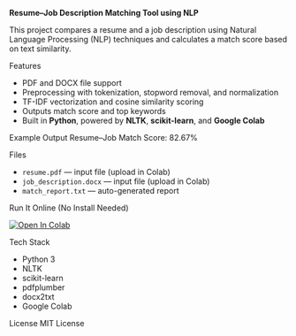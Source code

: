 **Resume–Job Description Matching Tool using NLP**

This project compares a resume and a job description using Natural Language Processing (NLP) techniques and calculates a match score based on text similarity.

Features
- PDF and DOCX file support
- Preprocessing with tokenization, stopword removal, and normalization
- TF-IDF vectorization and cosine similarity scoring
- Outputs match score and top keywords
- Built in **Python**, powered by **NLTK**, **scikit-learn**, and **Google Colab**

Example Output
Resume–Job Match Score: 82.67%

Files
- `resume.pdf` — input file (upload in Colab)
- `job_description.docx` — input file (upload in Colab)
- `match_report.txt` — auto-generated report

Run It Online (No Install Needed)

[![Open In Colab](https://colab.research.google.com/assets/colab-badge.svg)](https://colab.research.google.com/github/Aafrin2001/resume-analyzer-nlp/blob/main/Resume_Analyzer.ipynb)



Tech Stack
- Python 3
- NLTK
- scikit-learn
- pdfplumber
- docx2txt
- Google Colab

License
MIT License
